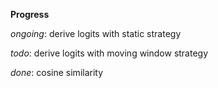 **Progress**

  _ongoing_: derive logits with static strategy
  
  _todo_: derive logits with moving window strategy
  
  _done_: cosine similarity
